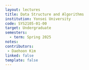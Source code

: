 ```yaml
---
layout: lectures 
title: Data Structure and Algorithms
institution: Yonsei University
code: SYS2105-01-00
target: Undergraduate
semesters:
  - term: Spring 2025
notes:
contributors:
 - Daehoon Kim
linked: false
template: false
---
```

